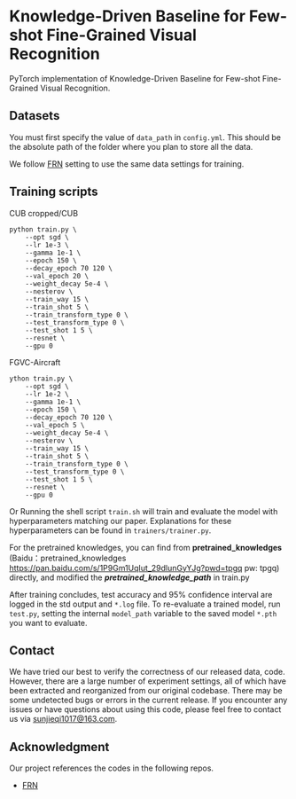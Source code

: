 # Knowledge-Driven Baseline for Few-shot Fine-Grained Visual Recognition

PyTorch implementation of Knowledge-Driven Baseline for Few-shot Fine-Grained Visual Recognition.

## Datasets

You must first specify the value of `data_path` in `config.yml`. This should be the absolute path of the folder where you plan to store all the data.

We follow [FRN](https://github.com/Tsingularity/FRN) setting to use the same data settings for training.

## Training scripts

CUB cropped/CUB

```
python train.py \
    --opt sgd \
    --lr 1e-3 \
    --gamma 1e-1 \
    --epoch 150 \
    --decay_epoch 70 120 \
    --val_epoch 20 \
    --weight_decay 5e-4 \
    --nesterov \
    --train_way 15 \
    --train_shot 5 \
    --train_transform_type 0 \
    --test_transform_type 0 \
    --test_shot 1 5 \
    --resnet \
    --gpu 0 
```

FGVC-Aircraft

```
ython train.py \
    --opt sgd \
    --lr 1e-2 \
    --gamma 1e-1 \
    --epoch 150 \
    --decay_epoch 70 120 \
    --val_epoch 5 \
    --weight_decay 5e-4 \
    --nesterov \
    --train_way 15 \
    --train_shot 5 \
    --train_transform_type 0 \
    --test_transform_type 0 \
    --test_shot 1 5 \
    --resnet \
    --gpu 0 

```

Or Running the shell script `train.sh` will train and evaluate the model with hyperparameters matching our paper. Explanations for these hyperparameters can be found in `trainers/trainer.py`.

For the pretrained knowledges, you can find from **pretrained_knowledges** (Baidu：pretrained_knowledges
 https://pan.baidu.com/s/1P9Gm1UqIut_29dlunGyYJg?pwd=tpgq pw: tpgq) directly, and modified the ***pretrained_knowledge_path***  in train.py

After training concludes, test accuracy and 95% confidence interval are logged in the std output and `*.log` file. To re-evaluate a trained model, run `test.py`, setting the internal `model_path` variable to the saved model `*.pth` you want to evaluate.

## Contact

We have tried our best to verify the correctness of our released data, code. However, there are a large number of experiment settings, all of which have been extracted and reorganized from our original codebase. There may be some undetected bugs or errors in the current release. If you encounter any issues or have questions about using this code, please feel free to contact us via sunjieqi1017@163.com.

## Acknowledgment

Our project references the codes in the following repos.

- [FRN](https://github.com/Tsingularity/FRN)

